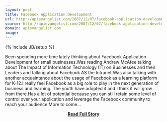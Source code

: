 ```yaml
---
layout: post
title: Facebook Application Development
url: http://apievangelist.com/2007/12/07/facebook-application-development/
source: http://apievangelist.com/2007/12/07/facebook-application-development/
domain: apievangelist.com
image: 
---
```

{% include JB/setup %}<p>Been spending more time lately thinking about Facebook Application Development for small businesses.Was reading Andrew McAfee talking about The Impact of Information Technology (IT) on Businesses and their Leaders and talking about Facebook AS the Intranet.Was also talking with another acquaintance about the usage of Facebook as a learning platform for K-12.I really feel Facebook as a big role to play in the next generation of business and learning.  The youth have adopted it and I think it will grow from there.Has a lot of potential because you can still retain some level of control over your application and leverage the Facebook community to reach your audience.More to come...</p>
<center><p><a href="http://apievangelist.com/2007/12/07/facebook-application-development/" style='padding:25px; font-sze:18px; font-weight: bold;'>Read Full Story</a></p></center>
